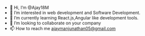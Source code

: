 - 👋 Hi, I’m @Ajay18M
- 👀 I’m interested in web development and Software Development.
- 🌱 I’m currently learning React.js,Angular like development tools.
- 💞️ I’m looking to collaborate on your company 
- 📫 How to reach me ajaymanjunathan05@gmail.com

<!---
Ajay18M/Ajay18M is a ✨ special ✨ repository because its `README.md` (this file) appears on your GitHub profile.
You can click the Preview link to take a look at your changes.
--->
